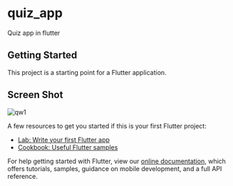 # quiz_app

Quiz app in flutter

## Getting Started

This project is a starting point for a Flutter application.

## Screen Shot

![qw1](https://user-images.githubusercontent.com/25553339/90311549-95e1c880-df19-11ea-8fc8-d695aabfe057.JPG)

A few resources to get you started if this is your first Flutter project:

- [Lab: Write your first Flutter app](https://flutter.dev/docs/get-started/codelab)
- [Cookbook: Useful Flutter samples](https://flutter.dev/docs/cookbook)

For help getting started with Flutter, view our
[online documentation](https://flutter.dev/docs), which offers tutorials,
samples, guidance on mobile development, and a full API reference.
